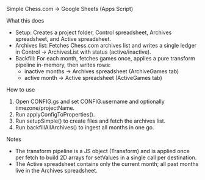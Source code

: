 Simple Chess.com → Google Sheets (Apps Script)

What this does
- Setup: Creates a project folder, Control spreadsheet, Archives spreadsheet, and Active spreadsheet.
- Archives list: Fetches Chess.com archives list and writes a single ledger in Control → ArchivesList with status (active/inactive).
- Backfill: For each month, fetches games once, applies a pure transform pipeline in-memory, then writes rows:
  - inactive months → Archives spreadsheet (ArchiveGames tab)
  - active month → Active spreadsheet (ActiveGames tab)

How to use
1) Open CONFIG.gs and set CONFIG.username and optionally timezone/projectName.
2) Run applyConfigToProperties().
3) Run setupSimple() to create files and fetch the archives list.
4) Run backfillAllArchives() to ingest all months in one go.

Notes
- The transform pipeline is a JS object (Transform) and is applied once per fetch to build 2D arrays for setValues in a single call per destination.
- The Active spreadsheet contains only the current month; all past months live in the Archives spreadsheet.


